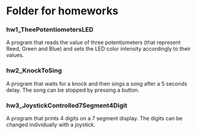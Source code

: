 # Folder for homeworks

### hw1_TheePotentiometersLED
A program that reads the value of three potentiometers (that represent Reed, Green and Blue) and sets the LED color intensity accordingly to their values.

### hw2_KnockToSing
A program that waits for a knock and then sings a song after a 5 seconds delay. The song can be stopped by pressing a button.

### hw3_JoystickControlled7Segment4Digit
A program that prints 4 digits on a 7 segment display. The digits can be changed individually with a joystick.
